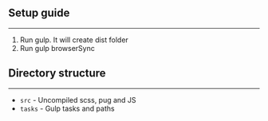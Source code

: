 ## Setup guide
------------
1. Run gulp. It will create dist folder
2. Run gulp browserSync

## Directory structure
------------
* `src` - Uncompiled scss, pug and JS
* `tasks` - Gulp tasks and paths
